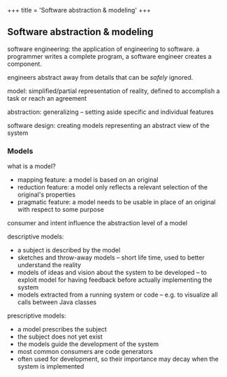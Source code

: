 +++
title = 'Software abstraction & modeling'
+++
## Software abstraction & modeling
software engineering: the application of engineering to software. a programmer writes a complete program, a software engineer creates a component.

engineers abstract away from details that can be _safely_ ignored.

model: simplified/partial representation of reality, defined to accomplish a task or reach an agreement

abstraction: generalizing – setting aside specific and individual features

software design: creating models representing an abstract view of the system

### Models
what is a model?
* mapping feature: a model is based on an original
* reduction feature: a model only reflects a relevant selection of the original's properties
* pragmatic feature: a model needs to be usable in place of an original with respect to some purpose

consumer and intent influence the abstraction level of a model

descriptive models:
* a subject is described by the model
* sketches and throw-away models – short life time, used to better understand the reality
* models of ideas and vision about the system to be developed – to exploit model for having feedback before actually implementing the system
* models extracted from a running system or code – e.g. to visualize all calls between Java classes

prescriptive models:
* a model prescribes the subject
* the subject does not yet exist
* the models guide the development of the system
* most common consumers are code generators
* often used for development, so their importance may decay when the system is implemented

